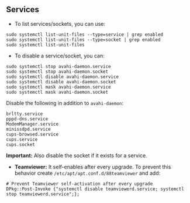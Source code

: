 ## Services
+ To list services/sockets, you can use:
```shell
sudo systemctl list-unit-files --type=service | grep enabled
sudo systemctl list-unit-files --type=socket | grep enabled
sudo systemctl list-unit-files
```

+ To disable a service/socket, you can:
```
sudo systemctl stop avahi-daemon.service
sudo systemctl stop avahi-daemon.socket
sudo systemctl disable avahi-daemon.service
sudo systemctl disable avahi-daemon.socket
sudo systemctl mask avahi-daemon.service
sudo systemctl mask avahi-daemon.socket
```
Disable the following in addition to `avahi-daemon`:
```
brltty.service
pppd-dns.service
ModemManager.service
minissdpd.service
cups-browsed.service
cups.service
cups.socket
```
**Important:** Also disable the socket if it exists for a service.

+ **Teamviewer:** It self-enables after every upgrade. To prevent this behavior create `/etc/apt/apt.conf.d/88teamviewer` and add:
```
# Prevent Teamviewer self-activation after every upgrade
DPkg::Post-Invoke {"systemctl disable teamviewerd.service; systemctl stop teamviewerd.service";};

```